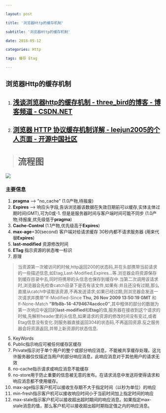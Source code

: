 ```yaml
---

layout: post

title: '浏览器Http的缓存机制'

subtitle: '浏览器Http的缓存机制'

date: 2018-05-12

categories: Http

tags: 缓存 Etag

---
```

浏览器Http的缓存机制
---

1. ## [浅谈浏览器http的缓存机制 \- three\_bird的博客 \- 博客频道 \- CSDN\.NET](http://blog.csdn.net/three_bird/article/details/51286023?_biz=MjM5OTA1MDUyMA==&mid=407358558&idx=2&sn=b21877f23bf4063fa311185009c1f0b7&scene=0)

2. ## [浏览器 HTTP 协议缓存机制详解 \- leejun2005的个人页面 \- 开源中国社区](http://my.oschina.net/leejun2005/blog/369148)

> # 流程图
![](http://ww1.sinaimg.cn/large/6ad807f3jw1f7iuhbu7ioj20fe0eojsk.jpg)

### 主要信息
1. **pragma** --> "no_cache"  (1.0产物,待报废)
2. **Expires** --> 响应头字段,告诉浏览器该数据在失效日期前可以缓存,实体主体过期时间(GMT),可为0或-1. 但是是服务器时间与客户端时间可能不同步   (1.0产物,待报废,优先级低于**pragma**)
3. **Cache-Control** (1.1产物,优先级高于**Expires**)
  1. **max-age**=30(second)  客户端对给请求缓存  30秒内都不请求服务器  (用来代替**Expires**)
  2. **last-modified** 资源修改时间
  3. **ETag** 指示资源的状态唯一标识
4. 原理
  > 当资源第一次被访问的时候,http返回200的状态码,并在头部携带当前请求的一些描述信息,如Etag,Last-Modified,Expires...等.浏览器会将资源保存到缓存目录中去,同时将携带的头信息也保存到缓存中.当第二次调用该请求时,浏览器会先检查catch目录下是否有该文件,如果有:并且还没有过期,那么直接从catch中读取该资源,不再发送请求;如果已经过期,则浏览器会发送一次请求并携带"If-Modified-Since **Thu, 26 Nov 2009 13:50:19 GMT** 和 If-None-Match  **”8fb8b-14-4794674acdcc0″**,其中粗体的部分的数据为第一次响应中返回的**last-modified**和**Etag**的值,服务器在接收到这个请求的时候,先解析header里的头信息,如果请求的资源的修改时间没有变过,或者Etag信息没有变化.则服务器直接返回304的状态码,不再返回资源.反之服务器会将资源返回,并带上新资源的状态信息.
5. KeyWords
  1. Public指示响应可被任何缓存区缓存
  2. Private指示对于单个用户的整个或部分响应消息，不能被共享缓存处理。这允许服务器仅仅描述当用户的部分响应消息，此响应消息对于其他用户的请求无效
  3. no-cache指示请求或响应消息不能缓存 
  4. no-store用于防止重要的信息被无意的发布。在请求消息中发送将使得请求和响应消息都不使用缓存。
  5. max-age指示客户机可以接收生存期不大于指定时间（以秒为单位）的响应
  6. min-fresh指示客户机可以接收响应时间小于当前时间加上指定时间的响应
  7. max-stale指示客户机可以接收超出超时期间的响应消息。如果指定max-stale消息的值，那么客户机可以接收超出超时期指定值之内的响应消息。



